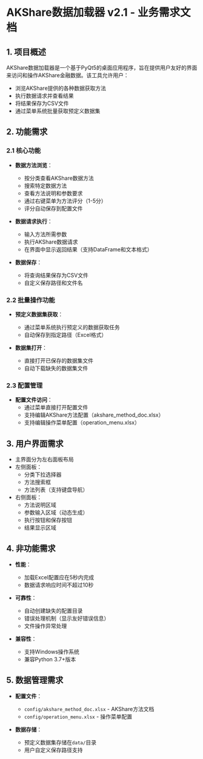 # AKShare数据加载器 v2.1 - 业务需求文档

## 1. 项目概述
AKShare数据加载器是一个基于PyQt5的桌面应用程序，旨在提供用户友好的界面来访问和操作AKShare金融数据。该工具允许用户：
- 浏览AKShare提供的各种数据获取方法
- 执行数据请求并查看结果
- 将结果保存为CSV文件
- 通过菜单系统批量获取预定义数据集

## 2. 功能需求

### 2.1 核心功能
- **数据方法浏览**：
  - 按分类查看AKShare数据方法
  - 搜索特定数据方法
  - 查看方法说明和参数要求
  - 通过右键菜单为方法评分（1-5分）
  - 评分自动保存到配置文件

- **数据请求执行**：
  - 输入方法所需参数
  - 执行AKShare数据请求
  - 在界面中显示返回结果（支持DataFrame和文本格式）

- **数据保存**：
  - 将查询结果保存为CSV文件
  - 自定义保存路径和文件名

### 2.2 批量操作功能
- **预定义数据集获取**：
  - 通过菜单系统执行预定义的数据获取任务
  - 自动保存到指定路径（Excel格式）
  
- **数据集打开**：
  - 直接打开已保存的数据集文件
  - 自动下载缺失的数据集文件

### 2.3 配置管理
- **配置文件访问**：
  - 通过菜单直接打开配置文件
  - 支持编辑AKShare方法配置（akshare_method_doc.xlsx）
  - 支持编辑操作菜单配置（operation_menu.xlsx）

## 3. 用户界面需求
- 主界面分为左右面板布局
- 左侧面板：
  - 分类下拉选择器
  - 方法搜索框
  - 方法列表（支持键盘导航）
- 右侧面板：
  - 方法说明区域
  - 参数输入区域（动态生成）
  - 执行按钮和保存按钮
  - 结果显示区域

## 4. 非功能需求
- **性能**：
  - 加载Excel配置应在5秒内完成
  - 数据请求响应时间不超过10秒
  
- **可靠性**：
  - 自动创建缺失的配置目录
  - 错误处理机制（显示友好错误信息）
  - 文件操作异常处理
  
- **兼容性**：
  - 支持Windows操作系统
  - 兼容Python 3.7+版本

## 5. 数据管理需求
- **配置文件**：
  - `config/akshare_method_doc.xlsx` - AKShare方法文档
  - `config/operation_menu.xlsx` - 操作菜单配置
  
- **数据存储**：
  - 预定义数据集存储在`data/`目录
  - 用户自定义保存路径支持